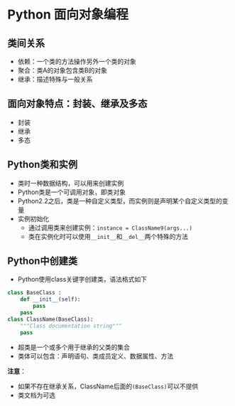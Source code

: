 # Python 面向对象编程
>

## 类间关系
* 依赖：一个类的方法操作另外一个类的对象
* 聚合：类A的对象包含类B的对象
* 继承：描述特殊与一般关系

## 面向对象特点：封装、继承及多态
* 封装
* 继承
* 多态

## Python类和实例
* 类时一种数据结构，可以用来创建实例
* Python类是一个可调用对象，即类对象
* Python2\.2之后，类是一种自定义类型，而实例则是声明某个自定义类型的变量
* 实例初始化
  * 通过调用类来创建实例：`instance = ClassName9(args...)`
  * 类在实例化时可以使用`__init__`和`__del__`两个特殊的方法

## Python中创建类
* Python使用class关键字创建类，语法格式如下
```python
class BaseClass :
    def __init__(self): 
        pass
    pass
class ClassName(BaseClass):
    """Class documentation string"""
    pass
```
* 超类是一个或多个用于继承的父类的集合
* 类体可以包含：声明语句、类成员定义、数据属性、方法

**注意**：
 * 如果不存在继承关系，ClassName后面的`(BaseClass)`可以不提供
 * 类文档为可选
